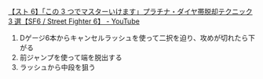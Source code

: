 [【スト 6】「この 3 つでマスターいけます」プラチナ・ダイヤ帯脱却テクニック 3 選【SF6 / Street Fighter 6】 - YouTube](https://youtu.be/3BTI8eUyA74?si=lp63FuVXglz3fbCq)

1. Dゲージ6本からキャンセルラッシュを使って二択を迫り、攻めが切れたら下がる
2. 前ジャンプを使って端を脱出する
3. ラッシュから中段を狙う
